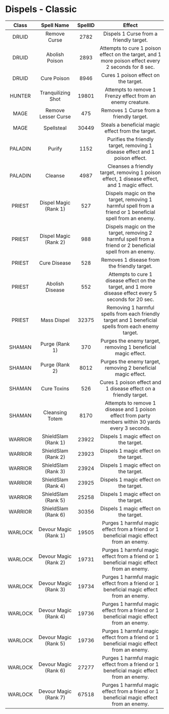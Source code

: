 # Dispels - Classic

| Class     | Spell Name            | SpellID   | Effect                                                                                                    |
|:---------:|:---------------------:|:---------:|:---------------------------------------------------------------------------------------------------------:|
| DRUID     | Remove Curse          | 2782      | Dispels 1 Curse from a friendly target.                                                                   |
| DRUID     | Abolish Poison        | 2893      | Attempts to cure 1 poison effect on the target, and 1 more poison effect every 2 seconds for 8 sec.       |
| DRUID     | Cure Poison           | 8946      | Cures 1 poison effect on the target.                                                                      |
| HUNTER    | Tranquilizing Shot    | 19801     | Attempts to remove 1 Frenzy effect from an enemy creature.                                                |
| MAGE      | Remove Lesser Curse   | 475       | Removes 1 Curse from a friendly target.                                                                   |
| MAGE      | Spellsteal            | 30449     | Steals a beneficial magic effect from the target.                                                         |
| PALADIN   | Purify                | 1152      | Purifies the friendly target, removing 1 disease effect and 1 poison effect.                              |
| PALADIN   | Cleanse               | 4987      | Cleanses a friendly target, removing 1 poison effect, 1 disease effect, and 1 magic effect.               |
| PRIEST    | Dispel Magic (Rank 1) | 527       | Dispels magic on the target, removing 1 harmful spell from a friend or 1 beneficial spell from an enemy.  |
| PRIEST    | Dispel Magic (Rank 2) | 988       | Dispels magic on the target, removing 2 harmful spell from a friend or 2 beneficial spell from an enemy.  |
| PRIEST    | Cure Disease          | 528       | Removes 1 disease from the friendly target.                                                               |
| PRIEST    | Abolish Disease       | 552       | Attempts to cure 1 disease effect on the target, and 1 more disease effect every 5 seconds for 20 sec.    |
| PRIEST    | Mass Dispel           | 32375     | Removing 1 harmful spells from each friendly target and 1 beneficial spells from each enemy target.       |
| SHAMAN    | Purge (Rank 1)        | 370       | Purges the enemy target, removing 1 beneficial magic effect.                                              |
| SHAMAN    | Purge (Rank 2)        | 8012      | Purges the enemy target, removing 2 beneficial magic effect.                                              |
| SHAMAN    | Cure Toxins           | 526       | Cures 1 poison effect and 1 disease effect on a friendly target.                                          |
| SHAMAN    | Cleansing Totem       | 8170      | Attempts to remove 1 disease and 1 poison effect from party members within 30 yards every 3 seconds.      |
| WARRIOR   | ShieldSlam (Rank 1)   | 23922     | Dispels 1 magic effect on the target.                                                                     |
| WARRIOR   | ShieldSlam (Rank 2)   | 23923     | Dispels 1 magic effect on the target.                                                                     |
| WARRIOR   | ShieldSlam (Rank 3)   | 23924     | Dispels 1 magic effect on the target.                                                                     |
| WARRIOR   | ShieldSlam (Rank 4)   | 23925     | Dispels 1 magic effect on the target.                                                                     |
| WARRIOR   | ShieldSlam (Rank 5)   | 25258     | Dispels 1 magic effect on the target.                                                                     |
| WARRIOR   | ShieldSlam (Rank 6)   | 30356     | Dispels 1 magic effect on the target.                                                                     |
| WARLOCK   | Devour Magic (Rank 1) | 19505     | Purges 1 harmful magic effect from a friend or 1 beneficial magic effect from an enemy.                   |
| WARLOCK   | Devour Magic (Rank 2) | 19731     | Purges 1 harmful magic effect from a friend or 1 beneficial magic effect from an enemy.                   |
| WARLOCK   | Devour Magic (Rank 3) | 19734     | Purges 1 harmful magic effect from a friend or 1 beneficial magic effect from an enemy.                   |
| WARLOCK   | Devour Magic (Rank 4) | 19736     | Purges 1 harmful magic effect from a friend or 1 beneficial magic effect from an enemy.                   |
| WARLOCK   | Devour Magic (Rank 5) | 19736     | Purges 1 harmful magic effect from a friend or 1 beneficial magic effect from an enemy.                   |
| WARLOCK   | Devour Magic (Rank 6) | 27277     | Purges 1 harmful magic effect from a friend or 1 beneficial magic effect from an enemy.                   |
| WARLOCK   | Devour Magic (Rank 7) | 67518     | Purges 1 harmful magic effect from a friend or 1 beneficial magic effect from an enemy.                   |
